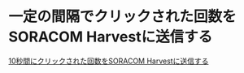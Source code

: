 # 一定の間隔でクリックされた回数をSORACOM Harvestに送信する

[10秒間にクリックされた回数をSORACOM Harvestに送信する](https://github.com/ATSU3/Wio_LTE_Sample/tree/main/count_button_clicked_per_sec)

